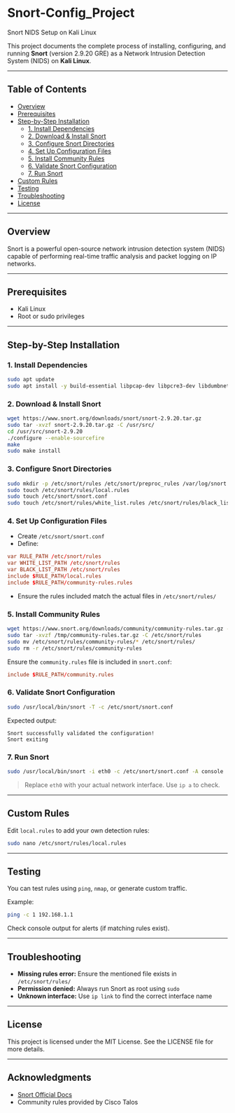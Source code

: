 # Snort-Config_Project

Snort NIDS Setup on Kali Linux

This project documents the complete process of installing, configuring, and running **Snort** (version 2.9.20 GRE) as a Network Intrusion Detection System (NIDS) on **Kali Linux**.

---

## Table of Contents

- [Overview](#overview)
- [Prerequisites](#prerequisites)
- [Step-by-Step Installation](#step-by-step-installation)
  - [1. Install Dependencies](#1-install-dependencies)
  - [2. Download & Install Snort](#2-download--install-snort)
  - [3. Configure Snort Directories](#3-configure-snort-directories)
  - [4. Set Up Configuration Files](#4-set-up-configuration-files)
  - [5. Install Community Rules](#5-install-community-rules)
  - [6. Validate Snort Configuration](#6-validate-snort-configuration)
  - [7. Run Snort](#7-run-snort)
- [Custom Rules](#custom-rules)
- [Testing](#testing)
- [Troubleshooting](#troubleshooting)
- [License](#license)

---

## Overview

Snort is a powerful open-source network intrusion detection system (NIDS) capable of performing real-time traffic analysis and packet logging on IP networks.

---

## Prerequisites

- Kali Linux 
- Root or sudo privileges

---

## Step-by-Step Installation

### 1. Install Dependencies
```bash
sudo apt update
sudo apt install -y build-essential libpcap-dev libpcre3-dev libdumbnet-dev bison flex zlib1g-dev liblzma-dev openssl libssl-dev libnghttp2-dev libdnet autoconf libtool
```

### 2. Download & Install Snort
```bash
wget https://www.snort.org/downloads/snort/snort-2.9.20.tar.gz
sudo tar -xvzf snort-2.9.20.tar.gz -C /usr/src/
cd /usr/src/snort-2.9.20
./configure --enable-sourcefire
make
sudo make install
```

### 3. Configure Snort Directories
```bash
sudo mkdir -p /etc/snort/rules /etc/snort/preproc_rules /var/log/snort /usr/local/lib/snort_dynamicrules
sudo touch /etc/snort/rules/local.rules
sudo touch /etc/snort/snort.conf
sudo touch /etc/snort/rules/white_list.rules /etc/snort/rules/black_list.rules
```

### 4. Set Up Configuration Files
- Create `/etc/snort/snort.conf`
- Define:
```conf
var RULE_PATH /etc/snort/rules
var WHITE_LIST_PATH /etc/snort/rules
var BLACK_LIST_PATH /etc/snort/rules
include $RULE_PATH/local.rules
include $RULE_PATH/community-rules.rules
```

- Ensure the rules included match the actual files in `/etc/snort/rules/`

### 5. Install Community Rules
```bash
wget https://www.snort.org/downloads/community/community-rules.tar.gz -O /tmp/community-rules.tar.gz
sudo tar -xvzf /tmp/community-rules.tar.gz -C /etc/snort/rules
sudo mv /etc/snort/rules/community-rules/* /etc/snort/rules/
sudo rm -r /etc/snort/rules/community-rules
```

Ensure the `community.rules` file is included in `snort.conf`:
```conf
include $RULE_PATH/community.rules
```

### 6. Validate Snort Configuration
```bash
sudo /usr/local/bin/snort -T -c /etc/snort/snort.conf
```

Expected output:
```
Snort successfully validated the configuration!
Snort exiting
```

### 7. Run Snort
```bash
sudo /usr/local/bin/snort -i eth0 -c /etc/snort/snort.conf -A console
```

> Replace `eth0` with your actual network interface. Use `ip a` to check.

---

## Custom Rules
Edit `local.rules` to add your own detection rules:
```bash
sudo nano /etc/snort/rules/local.rules
```

---

## Testing
You can test rules using `ping`, `nmap`, or generate custom traffic.

Example:
```bash
ping -c 1 192.168.1.1
```
Check console output for alerts (if matching rules exist).

---

## Troubleshooting

- **Missing rules error:** Ensure the mentioned file exists in `/etc/snort/rules/`
- **Permission denied:** Always run Snort as root using `sudo`
- **Unknown interface:** Use `ip link` to find the correct interface name

---

## License
This project is licensed under the MIT License. See the LICENSE file for more details.

---

##  Acknowledgments
- [Snort Official Docs](https://www.snort.org/documents)
- Community rules provided by Cisco Talos


